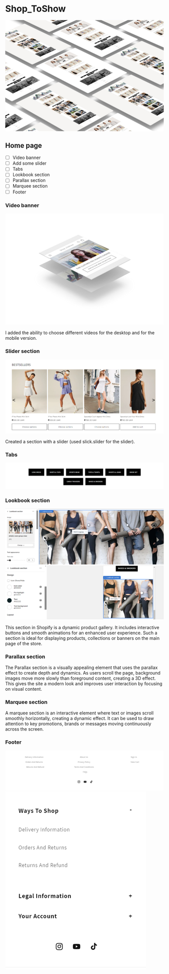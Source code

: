 # Shop_ToShow

![Опис зображення](https://github.com/Ivasska/Shop_ToShow/raw/main/images/smartmockups.jpg)



## Home page

 - [ ] Video banner
 - [ ] Add some slider
 - [ ] Tabs
 - [ ] Lookbook section
 - [ ] Parallax section
 - [ ] Marquee section
 - [ ] Footer

### Video banner
![Опис зображення](https://github.com/Ivasska/Shop_ToShow/raw/main/images/smartmockups_m1nur6c9.jpg)

I added the ability to choose different videos for the desktop and for the mobile version.

### Slider section
![Опис зображення](https://github.com/Ivasska/Shop_ToShow/raw/main/images/slider-section.png)

Created a section with a slider (used slick.slider for the slider).

### Tabs
![Опис зображення](https://github.com/Ivasska/Shop_ToShow/raw/main/images/tabs-section.png)

### Lookbook section
![Опис зображення](https://github.com/Ivasska/Shop_ToShow/raw/main/images/desc-lookbook.png)
![Опис зображення](https://github.com/Ivasska/Shop_ToShow/raw/main/images/mobile-lookbook.png)

This section in Shopify is a dynamic product gallery. It includes interactive buttons and smooth animations for an enhanced user experience. Such a section is ideal for displaying products, collections or banners on the main page of the store.

### Parallax section

The Parallax section is a visually appealing element that uses the parallax effect to create depth and dynamics. As users scroll the page, background images move more slowly than foreground content, creating a 3D effect. This gives the site a modern look and improves user interaction by focusing on visual content.

### Marquee section

A marquee section is an interactive element where text or images scroll smoothly horizontally, creating a dynamic effect. It can be used to draw attention to key promotions, brands or messages moving continuously across the screen.

### Footer
![Опис зображення](https://github.com/Ivasska/Shop_ToShow/raw/main/images/desc-footer.png)
![Опис зображення](https://github.com/Ivasska/Shop_ToShow/raw/main/images/mobile-footer.png)
